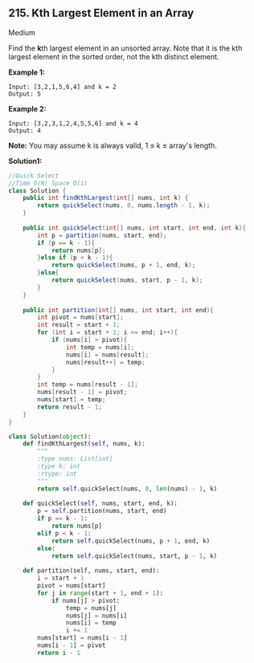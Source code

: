 ## 215. Kth Largest Element in an Array

Medium

Find the **k**th largest element in an unsorted array. Note that it is the kth largest element in the sorted order, not the kth distinct element.

**Example 1:**

```
Input: [3,2,1,5,6,4] and k = 2
Output: 5
```

**Example 2:**

```
Input: [3,2,3,1,2,4,5,5,6] and k = 4
Output: 4
```

**Note:** 
You may assume k is always valid, 1 ≤ k ≤ array's length.

**Solution1:**

```java
//Quick Select 
//Time O(N) Space O(1)
class Solution {
    public int findKthLargest(int[] nums, int k) {
        return quickSelect(nums, 0, nums.length - 1, k);
    }
    
    public int quickSelect(int[] nums, int start, int end, int k){
        int p = partition(nums, start, end);
        if (p == k - 1){
            return nums[p];
        }else if (p < k - 1){
            return quickSelect(nums, p + 1, end, k);
        }else{
            return quickSelect(nums, start, p - 1, k);
        }
    }
    
    public int partition(int[] nums, int start, int end){
        int pivot = nums[start];
        int result = start + 1;
        for (int i = start + 1; i <= end; i++){
            if (nums[i] > pivot){
                int temp = nums[i];
                nums[i] = nums[result];
                nums[result++] = temp;
            }
        }
        int temp = nums[result - 1];
        nums[result - 1] = pivot;
        nums[start] = temp;
        return result - 1;
    }
}
```

```python
class Solution(object):
    def findKthLargest(self, nums, k):
        """
        :type nums: List[int]
        :type k: int
        :rtype: int
        """
        return self.quickSelect(nums, 0, len(nums) - 1, k)
    
    def quickSelect(self, nums, start, end, k):
        p = self.partition(nums, start, end)
        if p == k - 1:
            return nums[p]
        elif p < k - 1:
            return self.quickSelect(nums, p + 1, end, k)
        else:
            return self.quickSelect(nums, start, p - 1, k)
        
    def partition(self, nums, start, end):
        i = start + 1
        pivot = nums[start]
        for j in range(start + 1, end + 1):
            if nums[j] > pivot:
                temp = nums[j]
                nums[j] = nums[i]
                nums[i] = temp
                i += 1
        nums[start] = nums[i - 1]
        nums[i - 1] = pivot
        return i - 1
        
```

